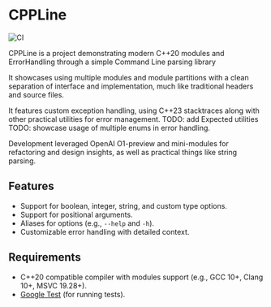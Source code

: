 # CPPLine

![CI](https://github.com/ghsi011/CPPLine/actions/workflows/ci.yml/badge.svg)

CPPLine is a project demonstrating modern C++20 modules and ErrorHandling through a simple Command Line parsing library

It showcases using multiple modules and module partitions with a clean separation of interface and implementation, much like traditional headers and source files.

It features custom exception handling, using C++23 stacktraces along with other practical utilities for error management.
TODO: add Expected utilities
TODO: showcase usage of multiple enums in error handling.

Development leveraged OpenAI O1-preview and mini-modules for refactoring and design insights, as well as practical things like string parsing. 

## Features

- Support for boolean, integer, string, and custom type options.
- Support for positional arguments.
- Aliases for options (e.g., `--help` and `-h`).
- Customizable error handling with detailed context.

## Requirements

- C++20 compatible compiler with modules support (e.g., GCC 10+, Clang 10+, MSVC 19.28+).
- [Google Test](https://github.com/google/googletest) (for running tests).
